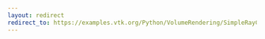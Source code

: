 ```yaml
---
layout: redirect
redirect_to: https://examples.vtk.org/Python/VolumeRendering/SimpleRayCast/
---
```

